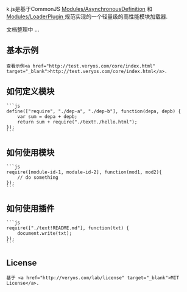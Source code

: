 
k.js是基于CommonJS <a href="" target="_blank">Modules/AsynchronousDefinition</a> 和 <a href="" target="_blank">Modules/LoaderPlugin </a>规范实现的一个轻量级的高性能模块加载器.

文档整理中 ...

## 基本示例

	查看示例<a href="http://test.veryos.com/core/index.html" target="_blank">http://test.veryos.com/core/index.html</a>.

## 如何定义模块

	```js
	define(["require", "./dep-a", "./dep-b"], function(depa, depb) {
		var sum = depa + depb;
		return sum + require("./text!./hello.html");
	});
	```

## 如何使用模块

	```js
	require([module-id-1, module-id-2], function(mod1, mod2){
		// do something
	});
	```

## 如何使用插件

	```js
	require(["./text!README.md"], function(txt) {
		document.write(txt);
	});
	```

## License

	基于 <a href="http://veryos.com/lab/license" target="_blank">MIT License</a>.
